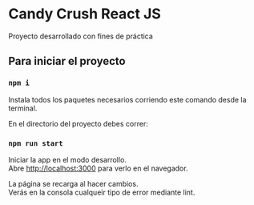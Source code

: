 # Candy Crush React JS

Proyecto desarrollado con fines de práctica

## Para iniciar el proyecto

### `npm i`

Instala todos los paquetes necesarios corriendo este comando desde la terminal.

En el directorio del proyecto debes correr:

### `npm run start`

Iniciar la app en el modo desarrollo.\
Abre [http://localhost:3000](http://localhost:3000) para verlo en el navegador.

La página se recarga al hacer cambios.\
Verás en la consola cualqueir tipo de error mediante lint.
